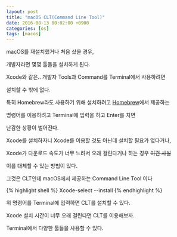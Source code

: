 ```yaml
---
layout: post
title: "macOS CLT(Command Line Tool)"
date: 2016-08-13 00:02:00 +0900
categories: [os]
tags: [macos]
---
```


macOS를 재설치했거나 처음 샀을 경우,

개발자라면 몇몇 툴들을 설치하게 된다.

Xcode와 같은.. 개발자 Tools과 Command를 Terminal에서 사용하려면

설치할 수 밖에 없다.
<!--more-->
특히 Homebrew라도 사용하기 위해 설치하려고 [Homebrew](http://brew.sh)에서 제공하는

명령어를 이용하려고 Terminal에 입력을 하고 Enter를 치면

난감한 상황이 벌어진다.

Xcode를 설치하자니 Xcode를 이용할 것도 아닌데 설치할 필요가 없다거나,

Xcode가 다운로드 속도가 너무 느려서 오래 걸린다거나 하는 경우 ~~이건 사실~~

이를 대체할 수 있는 방법이 있다.

그것은 CLT인데 macOS에서 제공하는 Command Line Tool 이다

{% highlight shell %}
  Xcode-select --install
{% endhighlight %}

위 명령어를 Terminal에 입력하면 CLT를 설치할 수 있다.

Xcode 설치 시간이 너무 오래 걸린다면 CLT를 이용해보자.

Terminal에서 다양한 툴들을 사용할 수 있다.
